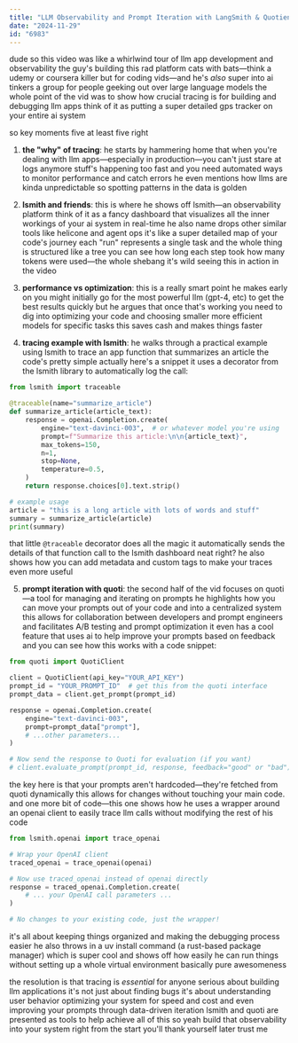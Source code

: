 ```yaml
---
title: "LLM Observability and Prompt Iteration with LangSmith & Quotient AI"
date: "2024-11-29"
id: "6983"
---
```


dude so this video was like a whirlwind tour of llm app development and observability the guy's building this rad platform cats with bats—think a udemy or coursera killer but for coding vids—and he's _also_ super into ai tinkers a group for people geeking out over large language models the whole point of the vid was to show how crucial tracing is for building and debugging llm apps think of it as putting a super detailed gps tracker on your entire ai system

 so key moments five at least five right

1. **the "why" of tracing**: he starts by hammering home that when you're dealing with llm apps—especially in production—you can't just stare at logs anymore stuff's happening too fast and you need automated ways to monitor performance and catch errors he even mentions how llms are kinda unpredictable so spotting patterns in the data is golden

2. **lsmith and friends**: this is where he shows off lsmith—an observability platform think of it as a fancy dashboard that visualizes all the inner workings of your ai system in real-time he also name drops other similar tools like helicone and agent ops it's like a super detailed map of your code's journey each "run" represents a single task and the whole thing is structured like a tree you can see how long each step took how many tokens were used—the whole shebang it's wild seeing this in action in the video

3. **performance vs optimization**: this is a really smart point he makes early on you might initially go for the most powerful llm (gpt-4, etc) to get the best results quickly but he argues that once that's working you need to dig into optimizing your code and choosing smaller more efficient models for specific tasks this saves cash and makes things faster

4. **tracing example with lsmith**: he walks through a practical example using lsmith to trace an app function that summarizes an article the code's pretty simple actually here's a snippet it uses a decorator from the lsmith library to automatically log the call:

```python
from lsmith import traceable

@traceable(name="summarize_article")
def summarize_article(article_text):
    response = openai.Completion.create(
        engine="text-davinci-003",  # or whatever model you're using
        prompt=f"Summarize this article:\n\n{article_text}",
        max_tokens=150,
        n=1,
        stop=None,
        temperature=0.5,
    )
    return response.choices[0].text.strip()

# example usage
article = "this is a long article with lots of words and stuff"
summary = summarize_article(article)
print(summary)
```

that little `@traceable` decorator does all the magic it automatically sends the details of that function call to the lsmith dashboard neat right? he also shows how you can add metadata and custom tags to make your traces even more useful

5. **prompt iteration with quoti**: the second half of the vid focuses on quoti—a tool for managing and iterating on prompts he highlights how you can move your prompts out of your code and into a centralized system this allows for collaboration between developers and prompt engineers and facilitates A/B testing and prompt optimization it even has a cool feature that uses ai to help improve your prompts based on feedback and you can see how this works with a code snippet:

```python
from quoti import QuotiClient

client = QuotiClient(api_key="YOUR_API_KEY")
prompt_id = "YOUR_PROMPT_ID"  # get this from the quoti interface
prompt_data = client.get_prompt(prompt_id)

response = openai.Completion.create(
    engine="text-davinci-003",
    prompt=prompt_data["prompt"],
    # ...other parameters...
)

# Now send the response to Quoti for evaluation (if you want)
# client.evaluate_prompt(prompt_id, response, feedback="good" or "bad")

```

the key here is that your prompts aren't hardcoded—they're fetched from quoti dynamically this allows for changes without touching your main code. and one more bit of code—this one shows how he uses a wrapper around an openai client to easily trace llm calls without modifying the rest of his code

```python
from lsmith.openai import trace_openai

# Wrap your OpenAI client
traced_openai = trace_openai(openai)

# Now use traced_openai instead of openai directly
response = traced_openai.Completion.create(
    # ... your OpenAI call parameters ...
)

# No changes to your existing code, just the wrapper!
```

it's all about keeping things organized and making the debugging process easier he also throws in a uv install command (a rust-based package manager) which is super cool and shows off how easily he can run things without setting up a whole virtual environment basically pure awesomeness

the resolution is that tracing is _essential_ for anyone serious about building llm applications it's not just about finding bugs it's about understanding user behavior optimizing your system for speed and cost and even improving your prompts through data-driven iteration lsmith and quoti are presented as tools to help achieve all of this so yeah build that observability into your system right from the start you'll thank yourself later trust me
